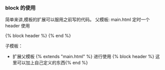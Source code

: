 ### block 的使用

简单来讲,模板的扩展可以服用之前写的代码。
父模板: main.html 定时一个header 使用

{% block header %} {% end %}

子模板：
* 扩展父模板
{% extends "main.html" %}
进行使用
{% block header %} 这里可以加上自己定义的东西{% end %}


